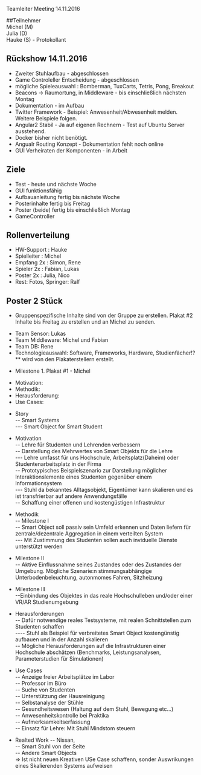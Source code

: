 Teamleiter Meeting 14.11.2016        
        
##Teilnehmer        
Michel (M)            
Julia (D)            
Hauke (S) - Protokollant

## Rückshow 14.11.2016  
- Zweiter Stuhlaufbau - abgeschlossen
- Game Controleller Entscheidung - abgeschlossen
- mögliche Spieleauswahl : Bomberman, TuxCarts, Tetris, Pong, Breakout
- Beacons -> Raumortung, in Middleware - bis einschließlich nächsten Montag       
- Dokumentation - im Aufbau
- Twitter Framework - Beispiel: Anwesenheit/Abwesenheit melden. Weitere Beispiele folgen.
- Angular2 Stabil - Ja auf eigenen Rechnern - Test auf Ubuntu Server ausstehend.
- Docker bisher nicht benötigt.    
- Angualr Routing Konzept - Dokumentation fehlt noch online
- GUI Verheiraten der Komponenten - in Arbeit

## Ziele
- Test - heute und nächste Woche
- GUI funktionsfähig
- Aufbauanleitung fertig bis nächste Woche
- Posterinhalte fertig bis Freitag
- Poster (beide) fertig bis einschließlich Montag
- GameController

## Rollenverteilung    
- HW-Support : Hauke
- Spielleiter : Michel
- Empfang 2x : Simon, Rene
- Spieler 2x :  Fabian, Lukas
- Poster 2x : Julia, Nico
- Rest: Fotos, Springer: Ralf

## Poster 2 Stück
- Gruppenspezifische Inhalte sind von der Gruppe zu erstellen. Plakat #2
Inhalte bis Freitag zu erstellen und an Michel zu senden.
* Team Sensor: Lukas
* Team Middleware: Michel und Fabian
* Team DB: Rene
* Technologieauswahl: Software, Frameworks, Hardware, Studienfächer!? 
** wird von den Plakaterstellern erstellt.

- Milestone 1. Plakat #1 - Michel 
* Motivation:
* Methodik:
* Herausforderung:
* Use Cases: 
                         
- Story        
-- Smart Systems        
--- Smart Object for Smart Student          

- Motivation          
-- Lehre für Studenten und Lehrenden verbessern          
-- Darstellung des Mehrwertes von Smart Objekts für die Lehre        
--- Lehre umfasst für uns Hochschule, Arbeitsplatz(Daheim) oder Studentenarbeitsplatz in der Firma                
-- Prototypisches Beispielszenario zur Darstellung möglicher Interaktionslemente eines Studenten gegenüber einem Informationsystem       
--- Stuhl da bekanntes Alltagsobjekt, Eigentümer kann skalieren und es ist transfrierbar auf andere Anwendungsfälle            
-- Schaffung einer offenen und kostengüstigen Infrastruktur        

- Methodik        
-- Milestone I         
-- Smart Object soll passiv sein Umfeld erkennen und Daten liefern für zentrale/dezentrale Aggregation in einem verteilten System          
--- Mit Zustimmung des Studenten sollen auch inviduelle Dienste unterstützt werden        
- Milestone II        
-- Aktive Einflussnahme seines Zustandes oder des Zustandes der Umgebung. Mögliche Szenarie:n stimmungsabhängige Unterbodenbeleuchtung, autonmomes Fahren, Sitzheizung        
- Milestone III        
--Einbindung des Objektes in das reale Hochschulleben und/oder einer VR/AR Studienumgebung            
        
- Herausforderungen        
-- Dafür notwendige reales Testsysteme, mit realen Schnittstellen zum Studenten schaffen        
---- Stuhl als Beispiel für verbreitetes Smart Object kostengünstig aufbauen und in der Anzahl skalieren            
-- Mögliche Herausforderungen auf die Infrastrukturen einer Hochschule abschätzen (Benchmarks, Leistungsanalysen, Parameterstudien für Simulationen)        

- Use Cases       
-- Anzeige freier Arbeitsplätze im Labor             
-- Professor im Büro            
-- Suche von Studenten        
-- Unterstützung der Hausreinigung        
-- Selbstanalyse der Stühle        
-- Gesundheitswesen (Haltung auf dem Stuhl, Bewegung etc...)        
-- Anwesenheitskontrolle bei Praktika         
-- Aufmerksamkeitserfassung        
-- Einsatz für Lehre: Mit Stuhl Mindstom steuern            
        
- Realted Work 
-- Nissan,         
-- Smart Stuhl von der Seite         
-- Andere Smart Objects         
=> Ist nicht neuen Kreativen USe Case schaffenn, sonder Auswrikungen eines Skalierenden Systems aufweisen         
